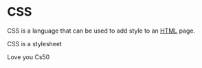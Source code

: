 # CSS



CSS is a language that can be used to add style to an [HTML](/wiki/HTML) page.
CSS is a stylesheet




Love you Cs50